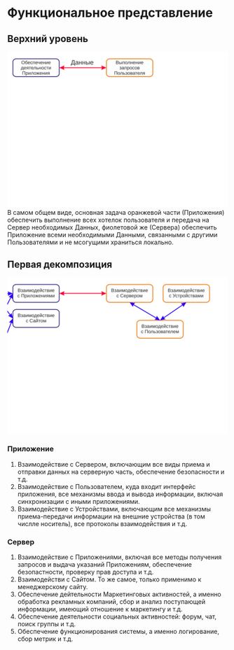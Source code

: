 # Функциональное представление
## Верхний уровень
![Верхний уровень](/Images/Func/func1.svg "Верхний уровень функциональной модели")
В самом общем виде, основная задача оранжевой части (Приложения) обеспечить выполнение всех хотелок пользователя и передача на Сервер необходимых Данных, фиолетовой же (Сервера) обеспечить Приложение всеми необходимыми Данными, связанными с другими Пользователями и не мсогущими храниться локально.

## Первая декомпозиция
![Первая декомпозиция](/Images/Func/func2.svg "Первая декомпозиция функциональной модели")
### Приложение
1. Взаимодействие с Сервером, включающим все виды приема и отправки данных на серверную часть, обеспечение безопасности и т.д.
2. Взаимодействие с Пользователем, куда входит интерфейс приложения, все механизмы ввода и вывода информации, включая синхронизации с иными приложениями.
3. Взаимодействие с Устройствами, включающим все механизмы приема-передачи информации на внешние устройства (в том числле носитель), все протоколы взаимодействия и т.д.

### Сервер
1. Взаимодействие с Приложениями, включая все методы получения запросов и выдача указаний Приложениям, обеспечение безопастности, проверку прав доступа и т.д. 
2. Взаимодействи с Сайтом. То же самое, только применимо к менеджерскому сайту.
3. Обеспечение дейтельности Маркетинговых активностей, а именно обработка рекламных компаний, сбор и анализ поступающей информации, имеющий отношение к маркетингу и т.д.
4. Обеспечение деятельности социальных активностей: форум, чат, поиск группы и т.д.
5. Обеспечение функционирования системы, а именно логирование, сбор метрик и т.д.
